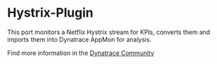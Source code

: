 # Hystrix-Plugin
This port monitors a Netflix Hystrix stream for KPIs, converts them and imports them into Dynatrace AppMon for analysis.

Find more information in the [Dynatrace Community](https://community.dynatrace.com/community/display/DL/Hystrix+Monitoring+Plugin)
